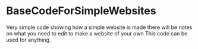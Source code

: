 # BaseCodeForSimpleWebsites
Very simple code showing how a simple website is made 
there will be notes on what you need to edit to make a website of your own
This code can be used for anything.
